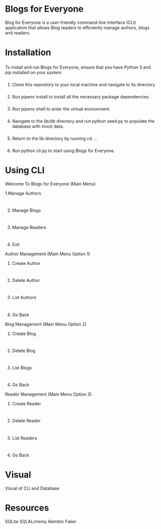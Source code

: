 # Blogs for Everyone

Blog for Everyone is a user-friendly command-line interface (CLI) application that allows Blog readers to efficiently manage authors, blogs and readers.

# Installation

###
To install and run Blogs for Everyone, ensure that you have Python 3 and pip installed on your system.
###

1. Clone this repository to your local machine and navigate to its directory.
###
2. Run pipenv install to install all the necessary package dependencies.
###
3. Run pipenv shell to enter the virtual environment.
###
4. Navigate to the lib/db directory and run python seed.py to populate        the database with mock data.
###
5. Return to the lib directory by running cd ...
###
6. Run python cli.py to start using Blogs for Everyone.
###

# Using CLI

Welcome To Blogs for Everyone (Main Menu)

1.Manage Authors
#
2. Manage Blogs
#
3. Manage Readers
#
4. Exit

Author Management (Main Menu Option 1)

1. Create Author
#
2. Delete Author
#
3. List Authors
#
4. Go Back

Blog Management (Main Menu Option 2)

1. Create Blog
#
2. Delete Blog
#
3. List Blogs
#
4. Go Back

Reader Management (Main Menu Option 3)

1. Create Reader
#
2. Delete Reader
#
3. List Readers
#
4. Go Back

# Visual

Visual of CLI and Database

# Resources

SQLite
SQLALchemy
Alembic
Faker
